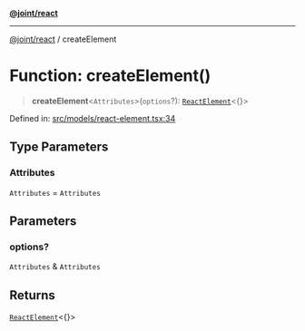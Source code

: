 [**@joint/react**](../README.md)

***

[@joint/react](../README.md) / createElement

# Function: createElement()

> **createElement**\<`Attributes`\>(`options`?): [`ReactElement`](../classes/ReactElement.md)\<\{\}\>

Defined in: [src/models/react-element.tsx:34](https://github.com/samuelgja/joint/blob/main/packages/joint-react/src/models/react-element.tsx#L34)

## Type Parameters

### Attributes

`Attributes` = `Attributes`

## Parameters

### options?

`Attributes` & `Attributes`

## Returns

[`ReactElement`](../classes/ReactElement.md)\<\{\}\>
